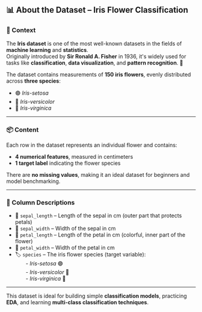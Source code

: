 ## 📊 About the Dataset – Iris Flower Classification

### 🌸 Context

The **Iris dataset** is one of the most well-known datasets in the fields of **machine learning** and **statistics**.  
Originally introduced by **Sir Ronald A. Fisher** in 1936, it's widely used for tasks like **classification**, **data visualization**, and **pattern recognition**. 🌿

The dataset contains measurements of **150 iris flowers**, evenly distributed across **three species**:

- 🟣 *Iris-setosa*  
- 🔵 *Iris-versicolor*  
- 🔴 *Iris-virginica*

---

### 📦 Content

Each row in the dataset represents an individual flower and contains:

- **4 numerical features**, measured in centimeters  
- **1 target label** indicating the flower species  

There are **no missing values**, making it an ideal dataset for beginners and model benchmarking.

---

### 🧾 Column Descriptions

- 📏 `sepal_length` – Length of the sepal in cm (outer part that protects petals)  
- 📐 `sepal_width` – Width of the sepal in cm  
- 🌼 `petal_length` – Length of the petal in cm (colorful, inner part of the flower)  
- 🌼 `petal_width` – Width of the petal in cm  
- 🏷️ `species` – The iris flower species (target variable):  
  - *Iris-setosa* 🟣  
  - *Iris-versicolor* 🔵  
  - *Iris-virginica* 🔴  

---

This dataset is ideal for building simple **classification models**, practicing **EDA**, and learning **multi-class classification techniques**.
